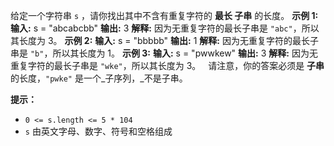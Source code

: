 给定一个字符串 `s` ，请你找出其中不含有重复字符的 **最长 子串** 的长度。
**示例 1:**
**输入:** s = "abcabcbb"
**输出:** 3 
**解释:** 因为无重复字符的最长子串是 `"abc"`，所以其长度为 3。
**示例 2:**
**输入:** s = "bbbbb"
**输出:** 1
**解释:** 因为无重复字符的最长子串是 `"b"`，所以其长度为 1。
**示例 3:**
**输入:** s = "pwwkew"
**输出:** 3
**解释:** 因为无重复字符的最长子串是 `"wke"`，所以其长度为 3。
     请注意，你的答案必须是 **子串** 的长度，`"pwke"` 是一个_子序列，_不是子串。

**提示：**
- `0 <= s.length <= 5 * 104`
- `s` 由英文字母、数字、符号和空格组成

```lua

```